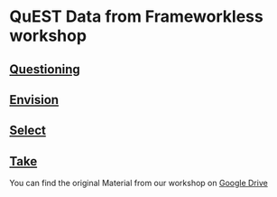 # QuEST Data from Frameworkless workshop


## [Questioning](https://github.com/frameworkless-movement/manifesto/blob/QuEST/QuEST/Question.svg)

## [Envision](https://github.com/frameworkless-movement/manifesto/blob/QuEST/QuEST/ENVISION.MD)

## [Select](https://github.com/frameworkless-movement/manifesto/blob/QuEST/QuEST/SELECT.MD)


## [Take](https://docs.google.com/spreadsheets/d/15DaeSvxpRwXG9UFfTagVRSl-JqjqLv_15_UzFeUsiW4/edit?usp=sharing)

You can find the original Material from our workshop on [Google Drive](https://drive.google.com/drive/folders/1toegTODc3ED_YO7ND81MUE4ZtOkqks_m?usp=sharing)

